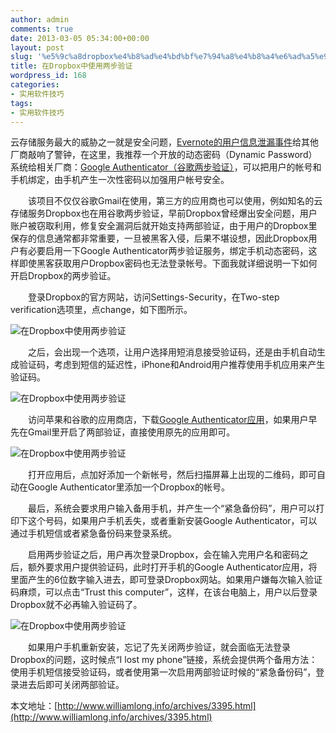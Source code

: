 ```yaml
---
author: admin
comments: true
date: 2013-03-05 05:34:00+00:00
layout: post
slug: '%e5%9c%a8dropbox%e4%b8%ad%e4%bd%bf%e7%94%a8%e4%b8%a4%e6%ad%a5%e9%aa%8c%e8%af%81'
title: 在Dropbox中使用两步验证
wordpress_id: 168
categories:
- 实用软件技巧
tags:
- 实用软件技巧
---
```





云存储服务最大的威胁之一就是安全问题，[Evernote的用户信息泄漏事件](http://www.williamlong.info/archives/3394.html)给其他厂商敲响了警钟，在这里，我推荐一个开放的动态密码（Dynamic Password）系统给相关厂商：[Google Authenticator（谷歌两步验证）](https://code.google.com/p/google-authenticator/)，可以把用户的帐号和手机绑定，由手机产生一次性密码以加强用户帐号安全。




　　该项目不仅仅谷歌Gmail在使用，第三方的应用商也可以使用，例如知名的云存储服务Dropbox也在用谷歌两步验证，早前Dropbox曾经爆出安全问题，用户账户被窃取利用，修复安全漏洞后就开始支持两部验证，由于用户的Dropbox里保存的信息通常都非常重要，一旦被黑客入侵，后果不堪设想，因此Dropbox用户有必要启用一下Google Authenticator两步验证服务，绑定手机动态密码，这样即使黑客获取用户Dropbox密码也无法登录帐号。下面我就详细说明一下如何开启Dropbox的两步验证。




　　登录Dropbox的官方网站，访问Settings-Security，在Two-step verification选项里，点change，如下图所示。




![在Dropbox中使用两步验证](http://akmumu-wordpress.stor.sinaapp.com/wp-content/uploads/pic/other_site/www_williamlong_3395_1.jpg)




　　之后，会出现一个选项，让用户选择用短消息接受验证码，还是由手机自动生成验证码，考虑到短信的延迟性，iPhone和Android用户推荐使用手机应用来产生验证码。




![在Dropbox中使用两步验证](http://akmumu-wordpress.stor.sinaapp.com/wp-content/uploads/pic/other_site/www_williamlong_3395_2.jpg)




　　访问苹果和谷歌的应用商店，下载[Google Authenticator应用](http://www.williamlong.info/apps/archives/137.html)，如果用户早先在Gmail里开启了两部验证，直接使用原先的应用即可。




![在Dropbox中使用两步验证](http://akmumu-wordpress.stor.sinaapp.com/wp-content/uploads/pic/other_site/www_williamlong_137_1.jpg)




　　打开应用后，点加好添加一个新帐号，然后扫描屏幕上出现的二维码，即可自动在Google Authenticator里添加一个Dropbox的帐号。




　　最后，系统会要求用户输入备用手机，并产生一个“紧急备份码”，用户可以打印下这个号码，如果用户手机丢失，或者重新安装Google Authenticator，可以通过手机短信或者紧急备份码来登录系统。




　　启用两步验证之后，用户再次登录Dropbox，会在输入完用户名和密码之后，额外要求用户提供验证码，此时打开手机的Google Authenticator应用，将里面产生的6位数字输入进去，即可登录Dropbox网站。如果用户嫌每次输入验证码麻烦，可以点击“Trust this computer”，这样，在该台电脑上，用户以后登录Dropbox就不必再输入验证码了。




![在Dropbox中使用两步验证](http://akmumu-wordpress.stor.sinaapp.com/wp-content/uploads/pic/other_site/www_williamlong_3395_3.jpg)




　　如果用户手机重新安装，忘记了先关闭两步验证，就会面临无法登录Dropbox的问题，这时候点“I lost my phone”链接，系统会提供两个备用方法：使用手机短信接受验证码，或者使用第一次启用两部验证时候的“紧急备份码”，登录进去后即可关闭两部验证。




本文地址：[http://www.williamlong.info/archives/3395.html](http://www.williamlong.info/archives/3395.html)  





